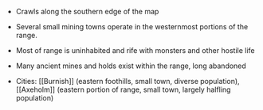 - Crawls along the southern edge of the map
  
- Several small mining towns operate in the westernmost portions of the range.
  
- Most of range is uninhabited and rife with monsters and other hostile life
  
- Many ancient mines and holds exist within the range, long abandoned
  
- Cities: [[Burnish]] (eastern foothills, small town, diverse population), [[Axeholm]] (eastern portion of range, small town, largely halfling population)